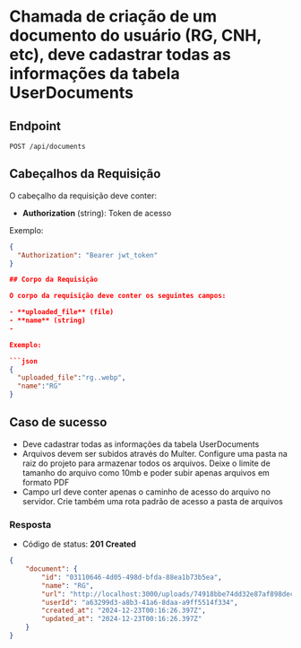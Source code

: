 # Chamada de criação de um documento do usuário (RG, CNH, etc), deve cadastrar todas as informações da tabela UserDocuments

## Endpoint

`POST /api/documents`

## Cabeçalhos da Requisição

O cabeçalho da requisição deve conter:

- **Authorization** (string): Token de acesso

Exemplo:

```json
{
  "Authorization": "Bearer jwt_token"
}

## Corpo da Requisição

O corpo da requisição deve conter os seguintes campos:

- **uploaded_file** (file)
- **name** (string)
-

Exemplo:

```json
{
  "uploaded_file":"rg..webp",
  "name":"RG"
}
```

## Caso de sucesso

- Deve cadastrar todas as informações da tabela UserDocuments
- Arquivos devem ser subidos através do Multer. Configure uma pasta na raiz do projeto para armazenar todos os arquivos. Deixe o limite de tamanho do arquivo como 10mb e poder subir apenas arquivos em formato PDF
- Campo url deve conter apenas o caminho de acesso do arquivo no servidor. Crie também uma rota padrão de acesso a pasta de arquivos


### Resposta

- Código de status: **201 Created**

```json
{
    "document": {
        "id": "03110646-4d05-498d-bfda-88ea1b73b5ea",
        "name": "RG",
        "url": "http://localhost:3000/uploads/74918bbe74dd32e87af898dec6c3f501",
        "userId": "a63299d3-a8b3-41a6-8daa-a9ff5514f334",
        "created_at": "2024-12-23T00:16:26.397Z",
        "updated_at": "2024-12-23T00:16:26.397Z"
    }
}
```